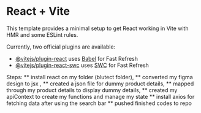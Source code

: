 # React + Vite

This template provides a minimal setup to get React working in Vite with HMR and some ESLint rules.

Currently, two official plugins are available:

- [@vitejs/plugin-react](https://github.com/vitejs/vite-plugin-react/blob/main/packages/plugin-react/README.md) uses [Babel](https://babeljs.io/) for Fast Refresh
- [@vitejs/plugin-react-swc](https://github.com/vitejs/vite-plugin-react-swc) uses [SWC](https://swc.rs/) for Fast Refresh


Steps:
** install react on my folder (blutect folder),
** converted my figma design to jsx ,
** created a json file for dummy product details,
** mapped through my product details to display dummy details,
** created my apiContext to create my functions and manage my state
** install axios for fetching data after using the search bar
** pushed finished codes to repo 